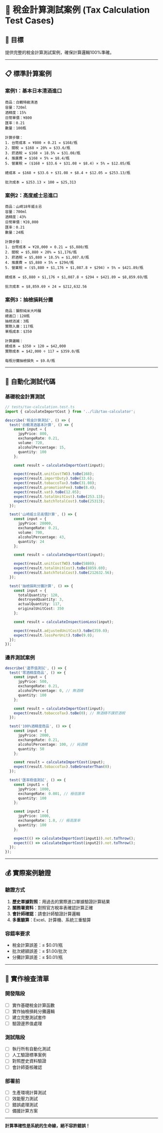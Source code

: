 # 🧮 稅金計算測試案例 (Tax Calculation Test Cases)

## 🎯 目標
提供完整的稅金計算測試案例，確保計算邏輯100%準確。

---

## 📋 標準計算案例

### **案例1：基本日本清酒進口**
```
商品：白鶴特級清酒
容量：720ml
酒精度：15%
日幣單價：¥800
匯率：0.21
數量：100瓶

計算步驟：
1. 台幣成本 = ¥800 × 0.21 = $168/瓶
2. 關稅 = $168 × 20% = $33.6/瓶
3. 菸酒稅 = $168 × 18.5% = $31.08/瓶
4. 推廣費 = $168 × 5% = $8.4/瓶
5. 營業稅 = ($168 + $33.6 + $31.08 + $8.4) × 5% = $12.05/瓶

總成本 = $168 + $33.6 + $31.08 + $8.4 + $12.05 = $253.13/瓶

批次成本 = $253.13 × 100 = $25,313
```

### **案例2：高度威士忌進口**
```
商品：山崎18年威士忌
容量：700ml
酒精度：43%
日幣單價：¥28,000
匯率：0.21
數量：24瓶

計算步驟：
1. 台幣成本 = ¥28,000 × 0.21 = $5,880/瓶
2. 關稅 = $5,880 × 20% = $1,176/瓶
3. 菸酒稅 = $5,880 × 18.5% = $1,087.8/瓶
4. 推廣費 = $5,880 × 5% = $294/瓶
5. 營業稅 = ($5,880 + $1,176 + $1,087.8 + $294) × 5% = $421.89/瓶

總成本 = $5,880 + $1,176 + $1,087.8 + $294 + $421.89 = $8,859.69/瓶

批次成本 = $8,859.69 × 24 = $212,632.56
```

### **案例3：抽檢損耗分攤**
```
商品：獺祭純米大吟釀
總進口：120瓶
抽檢消滅：3瓶
實際入庫：117瓶
單瓶成本：$350

計算邏輯：
總成本 = $350 × 120 = $42,000
實際成本 = $42,000 ÷ 117 = $359.0/瓶

每瓶分攤抽檢損失 = $9.0/瓶
```

---

## 🧪 自動化測試代碼

### **基礎稅金計算測試**
```typescript
// tests/tax-calculation.test.ts
import { calculateImportCost } from '../lib/tax-calculator';

describe('稅金計算測試', () => {
  test('白鶴清酒基本計算', () => {
    const input = {
      jpyPrice: 800,
      exchangeRate: 0.21,
      volume: 720,
      alcoholPercentage: 15,
      quantity: 100
    };

    const result = calculateImportCost(input);

    expect(result.unitCostTWD).toBe(168);
    expect(result.importDuty).toBe(33.6);
    expect(result.tobaccoTax).toBe(31.08);
    expect(result.promotionFee).toBe(8.4);
    expect(result.vat).toBe(12.05);
    expect(result.totalUnitCost).toBe(253.13);
    expect(result.batchTotalCost).toBe(25313);
  });

  test('山崎威士忌高價計算', () => {
    const input = {
      jpyPrice: 28000,
      exchangeRate: 0.21,
      volume: 700,
      alcoholPercentage: 43,
      quantity: 24
    };

    const result = calculateImportCost(input);

    expect(result.unitCostTWD).toBe(5880);
    expect(result.totalUnitCost).toBe(8859.69);
    expect(result.batchTotalCost).toBe(212632.56);
  });

  test('抽檢損耗分攤計算', () => {
    const input = {
      totalQuantity: 120,
      destroyedQuantity: 3,
      actualQuantity: 117,
      originalUnitCost: 350
    };

    const result = calculateInspectionLoss(input);

    expect(result.adjustedUnitCost).toBe(359.0);
    expect(result.lossPerUnit).toBe(9.0);
  });
});
```

### **邊界測試案例**
```typescript
describe('邊界值測試', () => {
  test('零酒精度商品', () => {
    const input = {
      jpyPrice: 500,
      exchangeRate: 0.21,
      alcoholPercentage: 0, // 無酒精
      quantity: 100
    };

    const result = calculateImportCost(input);
    expect(result.tobaccoTax).toBe(0); // 無酒精不課菸酒稅
  });

  test('100%酒精度商品', () => {
    const input = {
      jpyPrice: 2000,
      exchangeRate: 0.21,
      alcoholPercentage: 100, // 純酒精
      quantity: 50
    };

    const result = calculateImportCost(input);
    expect(result.tobaccoTax).toBeGreaterThan(0);
  });

  test('匯率極值測試', () => {
    const input1 = {
      jpyPrice: 1000,
      exchangeRate: 0.001, // 極低匯率
      quantity: 100
    };

    const input2 = {
      jpyPrice: 1000,
      exchangeRate: 1.0, // 極高匯率
      quantity: 100
    };

    expect(() => calculateImportCost(input1)).not.toThrow();
    expect(() => calculateImportCost(input2)).not.toThrow();
  });
});
```

---

## 💰 實際案例驗證

### **驗證方式**
1. **歷史單據對照**：用過去的實際進口單據驗證計算結果
2. **關務署資料**：對照官方稅率表確認計算正確
3. **會計師確認**：請會計師驗證計算邏輯
4. **多重驗算**：Excel、計算機、系統三重驗算

### **容錯率要求**
- 稅金計算誤差：≤ $0.01/瓶
- 批次總額誤差：≤ $1.00/批次
- 分攤計算誤差：≤ $0.01/瓶

---

## 🔧 實作檢查清單

### **開發階段**
- [ ] 實作基礎稅金計算函數
- [ ] 實作抽檢損耗分攤邏輯
- [ ] 建立完整測試套件
- [ ] 驗證邊界值處理

### **測試階段**
- [ ] 執行所有自動化測試
- [ ] 人工驗證標準案例
- [ ] 對照歷史資料驗證
- [ ] 會計師簽核確認

### **部署前**
- [ ] 生產環境計算測試
- [ ] 效能壓力測試
- [ ] 錯誤處理測試
- [ ] 備援計算方案

---

**計算準確性是系統的生命線，絕不容許錯誤！**